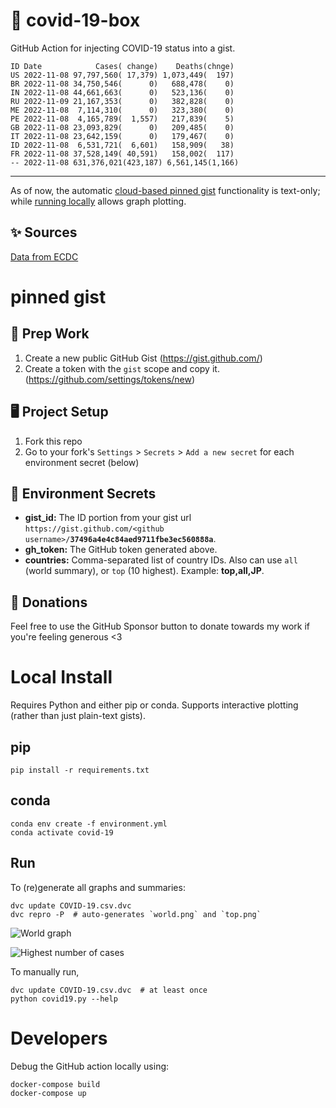 # 🏥 covid-19-box

GitHub Action for injecting COVID-19 status into a gist.

```
ID Date            Cases( change)    Deaths(chnge)
US 2022-11-08 97,797,560( 17,379) 1,073,449(  197)
BR 2022-11-08 34,750,546(      0)   688,478(    0)
IN 2022-11-08 44,661,663(      0)   523,136(    0)
RU 2022-11-09 21,167,353(      0)   382,828(    0)
ME 2022-11-08  7,114,310(      0)   323,380(    0)
PE 2022-11-08  4,165,789(  1,557)   217,839(    5)
GB 2022-11-08 23,093,829(      0)   209,485(    0)
IT 2022-11-08 23,642,159(      0)   179,467(    0)
ID 2022-11-08  6,531,721(  6,601)   158,909(   38)
FR 2022-11-08 37,528,149( 40,591)   158,002(  117)
-- 2022-11-08 631,376,021(423,187) 6,561,145(1,166)
```

---

As of now, the automatic [cloud-based pinned gist](#pinned-gist) functionality is text-only;
while [running locally](#local-install) allows graph plotting.

## ✨ Sources

[Data from ECDC](https://www.ecdc.europa.eu/en/publications-data/download-todays-data-geographic-distribution-covid-19-cases-worldwide)

# pinned gist

## 🎒 Prep Work
1. Create a new public GitHub Gist (https://gist.github.com/)
1. Create a token with the `gist` scope and copy it. (https://github.com/settings/tokens/new)

## 🖥 Project Setup
1. Fork this repo
1. Go to your fork's `Settings` > `Secrets` > `Add a new secret` for each environment secret (below)

## 🤫 Environment Secrets
- **gist_id:** The ID portion from your gist url `https://gist.github.com/<github username>/`**`37496a4e4c84aed9711fbe3ec560888a`**.
- **gh_token:** The GitHub token generated above.
- **countries:** Comma-separated list of country IDs. Also can use `all` (world summary), or `top` (10 highest). Example: **top,all,JP**.

## 💸 Donations

Feel free to use the GitHub Sponsor button to donate towards my work if you're feeling generous <3

# Local Install

Requires Python and either pip or conda. Supports interactive plotting (rather than just plain-text gists).

## pip

```
pip install -r requirements.txt
```

## conda

```
conda env create -f environment.yml
conda activate covid-19
```

## Run

To (re)generate all graphs and summaries:

```
dvc update COVID-19.csv.dvc
dvc repro -P  # auto-generates `world.png` and `top.png`
```

![World graph](world.png)

![Highest number of cases](top.png)

To manually run,

```
dvc update COVID-19.csv.dvc  # at least once
python covid19.py --help
```

# Developers

Debug the GitHub action locally using:

```
docker-compose build
docker-compose up
```
